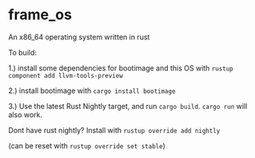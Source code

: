 # frame_os
An x86_64 operating system written in rust

To build:

1.) install some dependencies for bootimage and this OS with `rustup component add llvm-tools-preview`

2.) install bootimage with `cargo install bootimage`

3.) Use the latest Rust Nightly target, and run `cargo build`. `cargo run` will also work.

Dont have rust nightly? Install with `rustup override add nightly`

(can be reset with `rustup override set stable`)
